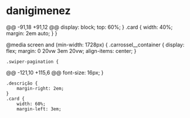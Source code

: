# danigimenez
@@ -91,18 +91,12 @@
        display: block;
        top: 60%;
    }
    .card {
        width: 40%;
        margin: 2em auto;
    }
}

@media screen and (min-width: 1728px) {
    .carrossel__container {
        display: flex;
        margin: 0 20vw 3em 20vw;
        align-items: center;
    }

    .swiper-pagination {
@@ -121,10 +115,6 @@
        font-size: 16px;
    }

    .descrição {
        margin-right: 2em;
    }
    .card {
        width: 60%;
        margin-left: 3em;

